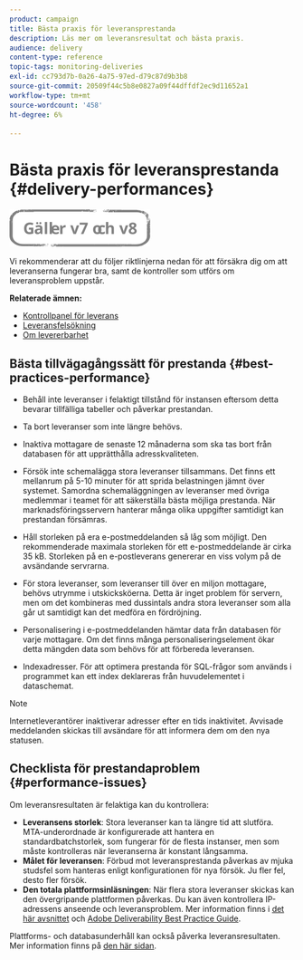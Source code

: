 ```yaml
---
product: campaign
title: Bästa praxis för leveransprestanda
description: Läs mer om leveransresultat och bästa praxis.
audience: delivery
content-type: reference
topic-tags: monitoring-deliveries
exl-id: cc793d7b-0a26-4a75-97ed-d79c87d9b3b8
source-git-commit: 20509f44c5b8e0827a09f44dffdf2ec9d11652a1
workflow-type: tm+mt
source-wordcount: '458'
ht-degree: 6%

---
```


# Bästa praxis för leveransprestanda {#delivery-performances}

![](../../assets/common.svg)

Vi rekommenderar att du följer riktlinjerna nedan för att försäkra dig om att leveranserna fungerar bra, samt de kontroller som utförs om leveransproblem uppstår.

**Relaterade ämnen:**

* [Kontrollpanel för leverans](delivery-dashboard.md)
* [Leveransfelsökning](delivery-troubleshooting.md)
* [Om levererbarhet](about-deliverability.md)

## Bästa tillvägagångssätt för prestanda {#best-practices-performance}

* Behåll inte leveranser i felaktigt tillstånd för instansen eftersom detta bevarar tillfälliga tabeller och påverkar prestandan.

* Ta bort leveranser som inte längre behövs.

* Inaktiva mottagare de senaste 12 månaderna som ska tas bort från databasen för att upprätthålla adresskvaliteten.

* Försök inte schemalägga stora leveranser tillsammans. Det finns ett mellanrum på 5-10 minuter för att sprida belastningen jämnt över systemet. Samordna schemaläggningen av leveranser med övriga medlemmar i teamet för att säkerställa bästa möjliga prestanda. När marknadsföringsservern hanterar många olika uppgifter samtidigt kan prestandan försämras.

* Håll storleken på era e-postmeddelanden så låg som möjligt. Den rekommenderade maximala storleken för ett e-postmeddelande är cirka 35 kB. Storleken på en e-postleverans genererar en viss volym på de avsändande servrarna.

* För stora leveranser, som leveranser till över en miljon mottagare, behövs utrymme i utskicksköerna. Detta är inget problem för servern, men om det kombineras med dussintals andra stora leveranser som alla går ut samtidigt kan det medföra en fördröjning.

* Personalisering i e-postmeddelanden hämtar data från databasen för varje mottagare. Om det finns många personaliseringselement ökar detta mängden data som behövs för att förbereda leveransen.

* Indexadresser. För att optimera prestanda för SQL-frågor som används i programmet kan ett index deklareras från huvudelementet i dataschemat.

>[!NOTE]
>
>Internetleverantörer inaktiverar adresser efter en tids inaktivitet. Avvisade meddelanden skickas till avsändare för att informera dem om den nya statusen.

## Checklista för prestandaproblem {#performance-issues}

Om leveransresultaten är felaktiga kan du kontrollera:

* **Leveransens storlek**: Stora leveranser kan ta längre tid att slutföra. MTA-underordnade är konfigurerade att hantera en standardbatchstorlek, som fungerar för de flesta instanser, men som måste kontrolleras när leveranserna är konstant långsamma.
* **Målet för leveransen**: Förbud mot leveransprestanda påverkas av mjuka studsfel som hanteras enligt konfigurationen för nya försök. Ju fler fel, desto fler försök.
* **Den totala plattformsinläsningen**: När flera stora leveranser skickas kan den övergripande plattformen påverkas. Du kan även kontrollera IP-adressens anseende och leveransproblem. Mer information finns i [det här avsnittet](about-deliverability.md) och [Adobe Deliverability Best Practice Guide](https://experienceleague.adobe.com/docs/deliverability-learn/deliverability-best-practice-guide/introduction.html?lang=sv).

Plattforms- och databasunderhåll kan också påverka leveransresultaten. Mer information finns på [den här sidan](../../production/using/database-performances.md).
